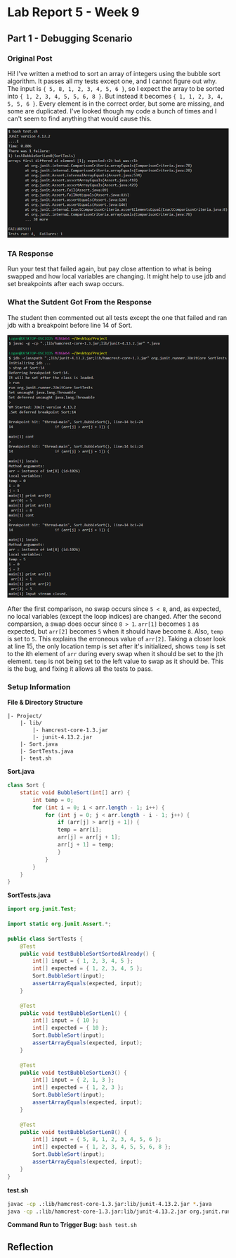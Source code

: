 # Lab Report 5 - Week 9
## Part 1 - Debugging Scenario

### Original Post
Hi! I've written a method to sort an array of integers using the bubble sort algorithm.
It passes all my tests except one, and I cannot figure out why. The input is `{ 5, 8, 1, 2, 3, 4, 5, 6 }`, so I expect the array to be sorted into `{ 1, 2, 3, 4, 5, 5, 6, 8 }`.
But instead it becomes `{ 1, 1, 2, 3, 4, 5, 5, 6 }`. Every element is in the correct order, but some are missing, and some are duplicated.
I've looked though my code a bunch of times and I can't seem to find anything that would cause this.

![test results](resources/lab-9/test-results.png)

### TA Response
Run your test that failed again, but pay close attention to what is being swapped and how local variables are changing.
It might help to use jdb and set breakpoints after each swap occurs.

### What the Sutdent Got From the Response
The student then commented out all tests except the one that failed and ran jdb with a breakpoint before line 14 of Sort.

![screenshot of jdb running](resources/lab-9/debug.png)

After the first comparison, no swap occurs since `5 < 8`, and, as expected, no local variables (except the loop indices) are changed.
After the second comparsion, a swap does occur since `8 > 1`. `arr[1]` becomes `1` as expected, but `arr[2]` becomes `5` when it should have become `8`.
Also, `temp` is set to `5`. This explains the erroneous value of `arr[2]`.
Taking a closer look at line 15, the only location temp is set after it's initialized, shows `temp` is set to the ith element of `arr` during every swap when it should be set to the jth element.
`temp` is not being set to the left value to swap as it should be. This is the bug, and fixing it allows all the tests to pass.

### Setup Information

**File & Directory Structure**
```
|- Project/
    |- lib/
        |- hamcrest-core-1.3.jar
        |- junit-4.13.2.jar
    |- Sort.java
    |- SortTests.java
    |- test.sh
```

**Sort.java**
```java
class Sort {
    static void BubbleSort(int[] arr) {
        int temp = 0;
        for (int i = 0; i < arr.length - 1; i++) {
            for (int j = 0; j < arr.length - i - 1; j++) {
                if (arr[j] > arr[j + 1]) {
                temp = arr[i];
                arr[j] = arr[j + 1];
                arr[j + 1] = temp;
                }
            }
        }
    }
}
```

**SortTests.java**
```java
import org.junit.Test;

import static org.junit.Assert.*;

public class SortTests {
    @Test
    public void testBubbleSortSortedAlready() {
        int[] input = { 1, 2, 3, 4, 5 };
        int[] expected = { 1, 2, 3, 4, 5 };
        Sort.BubbleSort(input);
        assertArrayEquals(expected, input);
    }

    @Test
    public void testBubbleSortLen1() {
        int[] input = { 10 };
        int[] expected = { 10 };
        Sort.BubbleSort(input);
        assertArrayEquals(expected, input);
    }

    @Test
    public void testBubbleSortLen3() {
        int[] input = { 2, 1, 3 };
        int[] expected = { 1, 2, 3 };
        Sort.BubbleSort(input);
        assertArrayEquals(expected, input);
    }

    @Test
    public void testBubbleSortLen8() {
        int[] input = { 5, 8, 1, 2, 3, 4, 5, 6 };
        int[] expected = { 1, 2, 3, 4, 5, 5, 6, 8 };
        Sort.BubbleSort(input);
        assertArrayEquals(expected, input);
    }
}
```

**test.sh**
```sh
javac -cp .:lib/hamcrest-core-1.3.jar:lib/junit-4.13.2.jar *.java
java -cp .:lib/hamcrest-core-1.3.jar:lib/junit-4.13.2.jar org.junit.runner.JUnitCore sortTests
```

**Command Run to Trigger Bug:**
`bash test.sh`

## Reflection
